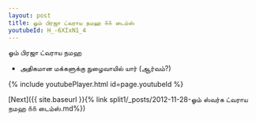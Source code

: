 ```yaml
---
layout: post
title: ஓம் பிரஜா ட்வராய நமஹ ௧௧ டைம்ஸ்
youtubeId: H_-6XIxN1_4
---
```

 
 
 ஓம் பிரஜா ட்வராய நமஹ  
 
 -  அதிகமான மக்களுக்கு நுழைவாயில் யார் (ஆர்வம்?) 
 
  
 
  
 
 
 
 
 
 


{% include youtubePlayer.html id=page.youtubeId %}
 
[Next]({{ site.baseurl }}{% link  split1/_posts/2012-11-28-ஓம் ஸ்வர்க ட்வராய நமஹ ௧௧ டைம்ஸ்.md%})
 
